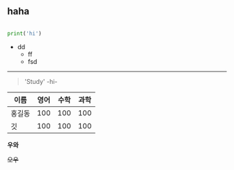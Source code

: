 ## haha

```python

print('hi')

```
- dd
  - ff
  - fsd
  
---

> 'Study' -hi-

이름|영어|수학|과학
---|---|---|---|
홍길동|100|100|100|
깃|100|100|100

**우와**

~~오우~~

